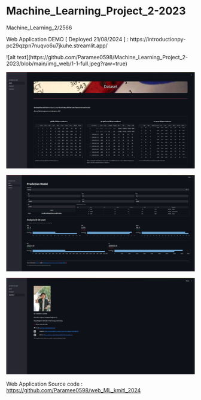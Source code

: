 # Machine_Learning_Project_2-2023
<p>Machine_Learning_2/2566</p>
Web Application DEMO  [ Deployed 21/08/2024 ] : https://introductionpy-pc29qzpn7nuqvo6u7jkuhe.streamlit.app/

<p></p>
![alt text](https://github.com/Paramee0598/Machine_Learning_Project_2-2023/blob/main/img_web/1-1-full.jpeg?raw=true)

![alt text](https://github.com/Paramee0598/Machine_Learning_Project_2-2023/blob/main/img_web/2.jpeg?raw=true)

![alt text](https://github.com/Paramee0598/Machine_Learning_Project_2-2023/blob/main/img_web/3-1full.jpeg?raw=true)

![alt text](https://github.com/Paramee0598/Machine_Learning_Project_2-2023/blob/main/img_web/4.jpeg?raw=true)
<p></p>

Web Application Source code : https://github.com/Paramee0598/web_ML_kmitl_2024
